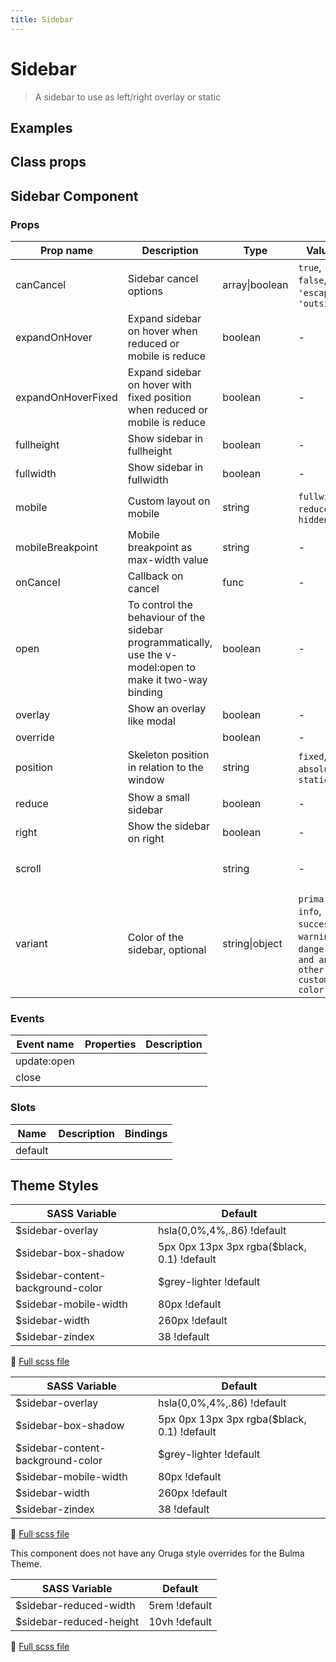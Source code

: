 ```yaml
---
title: Sidebar
---
```


# Sidebar

<div class="vp-doc">

> A sidebar to use as left/right overlay or static

<Carbon />
</div>

<div class="vp-example">

## Examples

<example-sidebar />

</div>
<div class="vp-example">

## Class props

<inspector-sidebar-viewer />

</div>

<div class="vp-doc">

## Sidebar Component

### Props

| Prop name          | Description                                                                                               | Type           | Values                                                                          | Default                                                                                                                                                             |
| ------------------ | --------------------------------------------------------------------------------------------------------- | -------------- | ------------------------------------------------------------------------------- | ------------------------------------------------------------------------------------------------------------------------------------------------------------------- |
| canCancel          | Sidebar cancel options                                                                                    | array\|boolean | `true`, `false`, `'escape'`, `'outside'`                                        | <div><small>From <b>config</b>:</small></div><code style='white-space: nowrap; padding: 0;'> sidebar: {<br>&nbsp;&nbsp;canCancel: ['escape', 'outside']<br>}</code> |
| expandOnHover      | Expand sidebar on hover when reduced or mobile is reduce                                                  | boolean        | -                                                                               |                                                                                                                                                                     |
| expandOnHoverFixed | Expand sidebar on hover with fixed position when reduced or mobile is reduce                              | boolean        | -                                                                               |                                                                                                                                                                     |
| fullheight         | Show sidebar in fullheight                                                                                | boolean        | -                                                                               |                                                                                                                                                                     |
| fullwidth          | Show sidebar in fullwidth                                                                                 | boolean        | -                                                                               |                                                                                                                                                                     |
| mobile             | Custom layout on mobile                                                                                   | string         | `fullwidth`, `reduced`, `hidden`                                                |                                                                                                                                                                     |
| mobileBreakpoint   | Mobile breakpoint as max-width value                                                                      | string         | -                                                                               |                                                                                                                                                                     |
| onCancel           | Callback on cancel                                                                                        | func           | -                                                                               | Default function (see source code)                                                                                                                                  |
| open               | To control the behaviour of the sidebar programmatically, use the v-model:open to make it two-way binding | boolean        | -                                                                               |                                                                                                                                                                     |
| overlay            | Show an overlay like modal                                                                                | boolean        | -                                                                               |                                                                                                                                                                     |
| override           |                                                                                                           | boolean        | -                                                                               |                                                                                                                                                                     |
| position           | Skeleton position in relation to the window                                                               | string         | `fixed`, `absolute`, `static`                                                   | <div><small>From <b>config</b>:</small></div><code style='white-space: nowrap; padding: 0;'> sidebar: {<br>&nbsp;&nbsp;position: 'fixed'<br>}</code>                |
| reduce             | Show a small sidebar                                                                                      | boolean        | -                                                                               |                                                                                                                                                                     |
| right              | Show the sidebar on right                                                                                 | boolean        | -                                                                               |                                                                                                                                                                     |
| scroll             |                                                                                                           | string         | -                                                                               | <div><small>From <b>config</b>:</small></div><code style='white-space: nowrap; padding: 0;'> sidebar: {<br>&nbsp;&nbsp;scroll: 'clip'<br>}</code>                   |
| variant            | Color of the sidebar, optional                                                                            | string\|object | `primary`, `info`, `success`, `warning`, `danger`, `and any other custom color` |                                                                                                                                                                     |

### Events

| Event name  | Properties | Description |
| ----------- | ---------- | ----------- |
| update:open |            |
| close       |            |

### Slots

| Name    | Description | Bindings |
| ------- | ----------- | -------- |
| default |             |          |

</div>

<div class="vp-doc">

## Theme Styles

<div class="theme-orugabase">
 
| SASS Variable  | Default |
| -------------- | ------- |
| $sidebar-overlay | hsla(0,0%,4%,.86) !default |
| $sidebar-box-shadow | 5px 0px 13px 3px rgba($black, 0.1) !default |
| $sidebar-content-background-color | $grey-lighter !default |
| $sidebar-mobile-width | 80px !default |
| $sidebar-width | 260px !default |
| $sidebar-zindex | 38 !default |

📄 [Full scss file](https://github.com/oruga-ui/oruga/blob/master/packages/oruga/src/scss/components/_sidebar.scss)

</div>

<div class="theme-orugafull">
 
| SASS Variable  | Default |
| -------------- | ------- |
| $sidebar-overlay | hsla(0,0%,4%,.86) !default |
| $sidebar-box-shadow | 5px 0px 13px 3px rgba($black, 0.1) !default |
| $sidebar-content-background-color | $grey-lighter !default |
| $sidebar-mobile-width | 80px !default |
| $sidebar-width | 260px !default |
| $sidebar-zindex | 38 !default |

📄 [Full scss file](https://github.com/oruga-ui/oruga/blob/master/packages/oruga/src/scss/components/_sidebar.scss)

</div>

<div class="theme-bulma">

<p> This component does not have any Oruga style overrides for the Bulma Theme. </p>
      
</div>

<div class="theme-bootstrap">
 
| SASS Variable  | Default |
| -------------- | ------- |
| $sidebar-reduced-width | 5rem !default |
| $sidebar-reduced-height | 10vh !default |

📄 [Full scss file](https://github.com/oruga-ui/theme-bootstrap/tree/main/src/assets/scss/components/_sidebar.scss)

</div>

</div>

